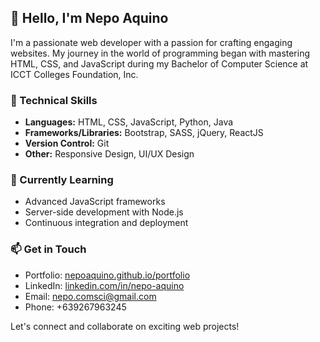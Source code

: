 ## 👋 Hello, I'm Nepo Aquino

I'm a passionate web developer with a passion for crafting engaging websites. My journey in the world of programming began with mastering HTML, CSS, and JavaScript during my Bachelor of Computer Science at ICCT Colleges Foundation, Inc.

### 💼 Technical Skills
- **Languages:** HTML, CSS, JavaScript, Python, Java
- **Frameworks/Libraries:** Bootstrap, SASS, jQuery, ReactJS
- **Version Control:** Git
- **Other:** Responsive Design, UI/UX Design

### 🌱 Currently Learning
- Advanced JavaScript frameworks
- Server-side development with Node.js
- Continuous integration and deployment

### 📫 Get in Touch
- Portfolio: [nepoaquino.github.io/portfolio](https://nepoaquino.github.io/portfolio)
- LinkedIn: [linkedin.com/in/nepo-aquino](https://www.linkedin.com/in/nepo-aquino)
- Email: nepo.comsci@gmail.com
- Phone: +639267963245

Let's connect and collaborate on exciting web projects!

<!---
nepoaquino/nepoaquino is a ✨ special ✨ repository because its `README.md` (this file) appears on your GitHub profile.
You can click the Preview link to take a look at your changes.
--->

